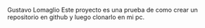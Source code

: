 Gustavo Lomaglio
Este proyecto es una prueba de como crear un repositorio en github y luego clonarlo en mi pc.